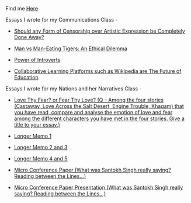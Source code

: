Find me [Here](https://github.com/aflah02)

Essays I wrote for my Communications Class - 

- [Should any Form of Censorship over Artistic Expression be Completely Done Away?](https://aflah02.github.io/Blog/ArtisticCensorship)

- [Man vs Man-Eating Tigers: An Ethical Dilemma](https://aflah02.github.io/Blog/ManVsManEatingTiger)

- [Power of Introverts](https://aflah02.github.io/Blog/PowerofIntroverts)

- [Collaborative Learning Platforms such as Wikipedia are The Future of Education](https://aflah02.github.io/Blog/WikiCollaborativeLearning)

Essays I wrote for my Nations and her Narratives Class - 

- [Love Thy Fear? or Fear Thy Love? (Q - Among the four stories (Castaway, Love Across the Salt Desert, Engine Trouble, Khagam) that you have read, compare and analyse the emotion of love and fear among the different characters you have met in the four stories. Give a title to your essay.)](https://aflah02.github.io/Blog/LoveThyFearorFearThyLove)

- [Longer Memo 1](https://aflah02.github.io/Blog/LongerMemo1)

- [Longer Memo 2 and 3](https://aflah02.github.io/Blog/LongerMemo2and3)

- [Longer Memo 4 and 5](https://aflah02.github.io/Blog/LongerMemo4and5)

- [Micro Conference Paper (What was Santokh Singh really saying? Reading between the Lines…)](https://aflah02.github.io/Blog/MicroConferencePaper)

- [Micro Conference Paper Presentation (What was Santokh Singh really saying? Reading between the Lines…)](https://aflah02.github.io/Blog/MicroConference_Presentation.pdf)